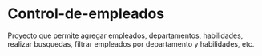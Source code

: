# Control-de-empleados
Proyecto que permite agregar empleados, departamentos, habilidades, realizar busquedas, filtrar empleados por departamento y habilidades, etc.
